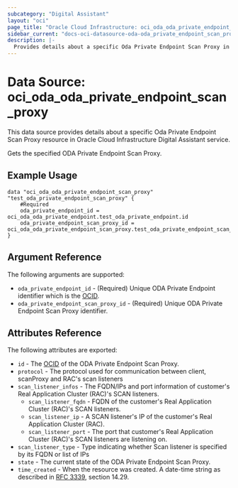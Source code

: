 ```yaml
---
subcategory: "Digital Assistant"
layout: "oci"
page_title: "Oracle Cloud Infrastructure: oci_oda_oda_private_endpoint_scan_proxy"
sidebar_current: "docs-oci-datasource-oda-oda_private_endpoint_scan_proxy"
description: |-
  Provides details about a specific Oda Private Endpoint Scan Proxy in Oracle Cloud Infrastructure Digital Assistant service
---
```


# Data Source: oci_oda_oda_private_endpoint_scan_proxy
This data source provides details about a specific Oda Private Endpoint Scan Proxy resource in Oracle Cloud Infrastructure Digital Assistant service.

Gets the specified ODA Private Endpoint Scan Proxy.

## Example Usage

```hcl
data "oci_oda_oda_private_endpoint_scan_proxy" "test_oda_private_endpoint_scan_proxy" {
	#Required
	oda_private_endpoint_id = oci_oda_oda_private_endpoint.test_oda_private_endpoint.id
	oda_private_endpoint_scan_proxy_id = oci_oda_oda_private_endpoint_scan_proxy.test_oda_private_endpoint_scan_proxy.id
}
```

## Argument Reference

The following arguments are supported:

* `oda_private_endpoint_id` - (Required) Unique ODA Private Endpoint identifier which is the [OCID](https://docs.cloud.oracle.com/iaas/Content/General/Concepts/identifiers.htm).
* `oda_private_endpoint_scan_proxy_id` - (Required) Unique ODA Private Endpoint Scan Proxy identifier.


## Attributes Reference

The following attributes are exported:

* `id` - The [OCID](https://docs.cloud.oracle.com/iaas/Content/General/Concepts/identifiers.htm) of the ODA Private Endpoint Scan Proxy. 
* `protocol` - The protocol used for communication between client, scanProxy and RAC's scan listeners 
* `scan_listener_infos` - The FQDN/IPs and port information of customer's Real Application Cluster (RAC)'s SCAN listeners. 
	* `scan_listener_fqdn` - FQDN of the customer's Real Application Cluster (RAC)'s SCAN listeners. 
	* `scan_listener_ip` - A SCAN listener's IP of the customer's Real Application Cluster (RAC). 
	* `scan_listener_port` - The port that customer's Real Application Cluster (RAC)'s SCAN listeners are listening on. 
* `scan_listener_type` - Type indicating whether Scan listener is specified by its FQDN or list of IPs 
* `state` - The current state of the ODA Private Endpoint Scan Proxy.
* `time_created` - When the resource was created. A date-time string as described in [RFC 3339](https://tools.ietf.org/rfc/rfc3339), section 14.29.

